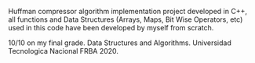 Huffman compressor algorithm implementation
project developed in C++, all functions and Data Structures 
(Arrays, Maps, Bit Wise Operators, etc) 
used in this code have been developed by myself from scratch.

10/10 on my final grade. 
Data Structures and Algorithms. 
Universidad Tecnologica Nacional FRBA 2020.
